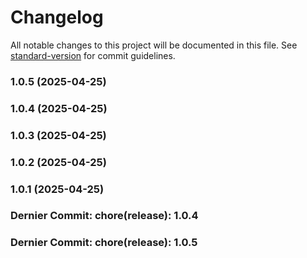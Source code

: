 # Changelog

All notable changes to this project will be documented in this file. See [standard-version](https://github.com/conventional-changelog/standard-version) for commit guidelines.

### 1.0.5 (2025-04-25)

### 1.0.4 (2025-04-25)

### 1.0.3 (2025-04-25)

### 1.0.2 (2025-04-25)

### 1.0.1 (2025-04-25)


### Dernier Commit: chore(release): 1.0.4


### Dernier Commit: chore(release): 1.0.5
